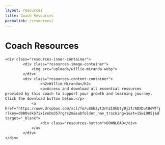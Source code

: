 ```yaml
---
layout: resources
title: Coach Resources
permalink: /resources/
---
```



<div class="resources-container">
    <h1>Coach Resources</h1>

    <div class="resources-inner-container">
            <div class="resources-image-container">
                <img src="uploads/willie-miranda.webp">
            </div>
            <div class="resources-content-container">
                    <h2>Willie Miranda</h2>
                    <p>Access and download all essential resources provided by this coach to support your growth and learning journey. Click the download button below.</p>
                <a href="https://www.dropbox.com/scl/fo/u8bh2yt3nh210kbty0j2f/ADXDut8eWfTp1wwabbLaBZk/Willie%20Miranda?rlkey=d080vdkb7ix1vobm357rgrs2m&subfolder_nav_tracking=1&st=15wi005j&dl=0" target="_blank">
                    <div class="resources-button">DOWNLOAD</div>
                </a>
            </div>
    </div>
    
</div>